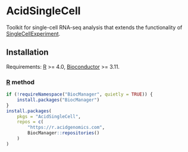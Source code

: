 # AcidSingleCell

Toolkit for single-cell RNA-seq analysis that extends the functionality of
[SingleCellExperiment][].

## Installation

Requirements: [R][] >= 4.0, [Bioconductor][] >= 3.11.

### [R][] method

```r
if (!requireNamespace("BiocManager", quietly = TRUE)) {
    install.packages("BiocManager")
}
install.packages(
    pkgs = "AcidSingleCell",
    repos = c(
        "https://r.acidgenomics.com",
        BiocManager::repositories()
    )
)
```

[bioconductor]: https://bioconductor.org/
[r]: https://www.r-project.org/
[singlecellexperiment]: http://bioconductor.org/packages/SingleCellExperiment/
